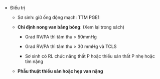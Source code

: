 - Điều trị  
	- Sơ sinh: giữ ống động mạch: TTM PGE1  
	- **Chỉ định nong van bằng bóng**: (Xem lại trong sách)  
		- Grad RV/PA thì tâm thu > 50mmHg  
		- Grad RV/PA thì tâm thu > 30 mmHg và TCLS  
		- Sơ sinh có RL chức năng thất P hoặc thiểu sản thất P nhẹ hoặc tím nặng  
	- **Phẫu thuật thiểu sản hoặc hẹp van nặng**